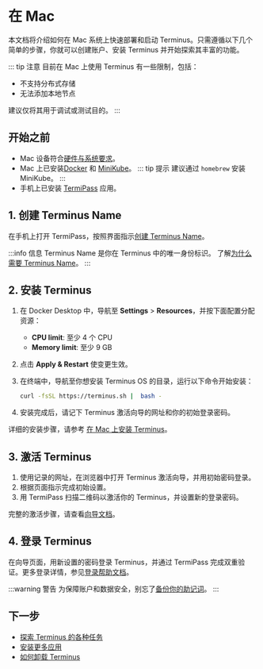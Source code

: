
# 在 Mac

本文档将介绍如何在 Mac 系统上快速部署和启动 Terminus。只需遵循以下几个简单的步骤，你就可以创建账户、安装 Terminus 并开始探索其丰富的功能。

::: tip 注意
目前在 Mac 上使用 Terminus 有一些限制，包括：
- 不支持分布式存储
- 无法添加本地节点

建议仅将其用于调试或测试目的。
:::

## 开始之前

- Mac 设备符合[硬件与系统要求](../getting-started/index.md#硬件与系统要求)。
- Mac 上已安装[Docker](https://www.docker.com/products/docker-desktop/) 和 [MiniKube](https://minikube.sigs.k8s.io/docs/start/?arch=%2Fmacos%2Farm64%2Fstable%2Fhomebrew)。
::: tip 提示
建议通过 `homebrew` 安装 MiniKube。
:::
- 手机上已安装 [TermiPass](../../../how-to/termipass/overview.md#download-termipass) 应用。

## 1. 创建 Terminus Name

在手机上打开 TermiPass，按照界面指示[创建 Terminus Name](../../../how-to/termipass/account/#create-terminus-name)。

:::info 信息
Terminus Name 是你在 Terminus 中的唯一身份标识。
了解[为什么需要 Terminus Name](../../../../overview/terminus/terminus-name.md#为什么需要-terminus-name)。
:::

## 2. 安装 Terminus

1. 在 Docker Desktop 中，导航至 **Settings** > **Resources**，并按下面配置分配资源：
    - **CPU limit**: 至少 4 个 CPU
    - **Memory limit**: 至少 9 GB
  
2. 点击 **Apply & Restart** 使变更生效。
    
3. 在终端中，导航至你想安装 Terminus OS 的目录，运行以下命令开始安装：

   ```bash
   curl -fsSL https://terminus.sh |  bash - 
   ```

4. 安装完成后，请记下 Terminus 激活向导的网址和你的初始登录密码。

详细的安装步骤，请参考 [在 Mac 上安装 Terminus](../../../how-to/terminus/setup/install/mac.md)。

## 3. 激活 Terminus

1. 使用记录的网址，在浏览器中打开 Terminus 激活向导，并用初始密码登录。
2. 根据页面指示完成初始设置。
3. 用 TermiPass 扫描二维码以激活你的 Terminus，并设置新的登录密码。

完整的激活步骤，请查看[向导文档](../../../how-to/terminus/setup/wizard.md)。

## 4. 登录 Terminus

在向导页面，用新设置的密码登录 Terminus，并通过 TermiPass 完成双重验证。更多登录详情，参见[登录帮助文档](../../../how-to/terminus/setup/login.md)。

:::warning 警告
为保障账户和数据安全，别忘了[备份你的助记词](../../../how-to/termipass/account/index.md#backup-mnemonic-phrase.md)。
:::

## 下一步
- [探索 Terminus 的各种任务](../../../how-to/terminus/)
- [安装更多应用](../../../how-to/terminus/market/index.md#install-applications)
- [如何卸载 Terminus](../../../developer/develop/advanced/cli.md#terminus-uninstallation-script)
